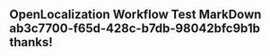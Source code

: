 <properties
ms.topic="hero-topic"
ms.test1="hero-topic"
ms.test2="test"/>

## OpenLocalization Workflow Test MarkDown ab3c7700-f65d-428c-b7db-98042bfc9b1b thanks!
<!--HONumber=Mar16_HO2-->
